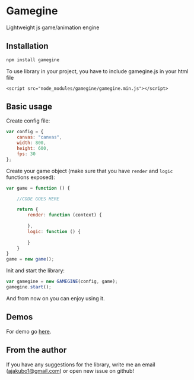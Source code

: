 # Gamegine

Lightweight js game/animation engine

## Installation

```bash
npm install gamegine
```

To use library in your project, you have to include gamegine.js in your html file
```
<script src="node_modules/gamegine/gamegine.min.js"></script>
```

## Basic usage

Create config file:

```javascript
var config = {
    canvas: "canvas",
    width: 800,
    height: 600,
    fps: 30
};
```

Create your game object (make sure that you have ``render`` and ``logic`` functions exposed):

```javascript
var game = function () {

    //CODE GOES HERE

    return {
        render: function (context) {
        
        },
        logic: function () {
                       
        }
    }
}
game = new game();
```

Init and start the library:

```javascript
var gamegine = new GAMEGINE(config, game);
gamegine.start();
```

And from now on you can enjoy using it.

## Demos

For demo go [here](http://trash.thedimgames.com/gamegine/samples/).

## From the author

If you have any suggestions for the library, write me an email (ajakubo1@gmail.com) or open new issue on github!
